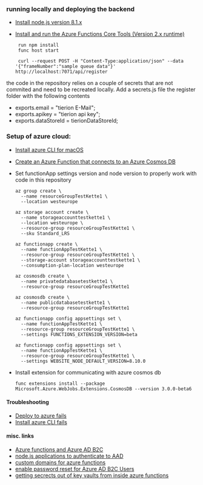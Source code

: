 ### running locally and deploying the backend
- [Install node.js version 8.1.x](https://nodejs.org/en/download/)
- [Install and run the Azure Functions Core Tools (Version 2.x runtime)](https://docs.microsoft.com/en-us/azure/azure-functions/functions-run-local)


       run npm install
       func host start

       curl --request POST -H "Content-Type:application/json" --data '{"frameNumber":"sample queue data"}' http://localhost:7071/api/register

the code in the repository relies on a couple of secrets that are not commited and need to be recreated locally.
Add a secrets.js file the register folder with the following contents

- exports.email = "tierion E-Mail";
- exports.apikey = "tierion api key";
- exports.dataStoreId = tierionDataStoreId;


### Setup of azure cloud:
- [Install azure CLI for macOS](https://docs.microsoft.com/en-us/cli/azure/install-azure-cli-macos?view=azure-cli-latest)
- [Create an Azure Function that connects to an Azure Cosmos DB](https://docs.microsoft.com/en-us/azure/azure-functions/scripts/functions-cli-create-function-app-connect-to-cosmos-db)
- Set functionApp settings version and node version to properly work with code in this repository

      az group create \
        --name resourceGroupTestKette1 \
        --location westeurope

      az storage account create \
        --name storageaccounttestkette1 \
        --location westeurope \
        --resource-group resourceGroupTestKette1 \
        --sku Standard_LRS

      az functionapp create \
        --name functionAppTestKette1 \
        --resource-group resourceGroupTestKette1 \
        --storage-account storageaccounttestkette1 \
        --consumption-plan-location westeurope

      az cosmosdb create \
        --name privatedatabasetestkette1 \
        --resource-group resourceGroupTestKette1

      az cosmosdb create \
        --name publicdatabasetestkette1 \
        --resource-group resourceGroupTestKette1

      az functionapp config appsettings set \
        --name functionAppTestKette1 \
        --resource-group resourceGroupTestKette1 \
        --settings FUNCTIONS_EXTENSION_VERSION=beta

      az functionapp config appsettings set \
        --name functionAppTestKette1 \
        --resource-group resourceGroupTestKette1 \
        --settings WEBSITE_NODE_DEFAULT_VERSION=8.10.0


- Install extension for communicating with azure cosmos db

      func extensions install --package Microsoft.Azure.WebJobs.Extensions.CosmosDB --version 3.0.0-beta6

#### Troubleshooting
- [Deploy to azure fails](https://github.com/Azure/azure-functions-core-tools/issues/352)
- [Install azure CLI fails](https://github.com/Homebrew/homebrew-core/issues/19286)



#### misc. links
- [Azure functions and Azure AD B2C](https://blogs.msdn.microsoft.com/hmahrt/2017/03/07/azure-active-directory-b2c-and-azure-functions/)
- [node.js applications to authenticate to AAD](https://github.com/AzureAD/azure-activedirectory-library-for-nodejs)
- [custom domains for azure functions](https://docs.microsoft.com/en-us/azure/azure-functions/scripts/functions-cli-configure-custom-domain)
- [enable password reset for Azure AD B2C Users](https://docs.microsoft.com/en-us/azure/active-directory-b2c/active-directory-b2c-reference-sspr)
- [getting secrects out of key vaults from inside azure functions](https://medium.com/statuscode/getting-key-vault-secrets-in-azure-functions-37620fd20a0b)
